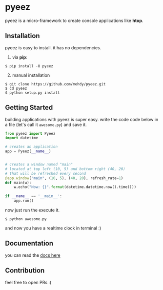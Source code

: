 # pyeez

pyeez is a micro-framework to create console applications like **htop**.

## Installation
pyeez is easy to install. it has no dependencies.
1. via **pip**:
```
$ pip install -U pyeez
```
2. manual installation
```
$ git clone https://github.com/mehdy/pyeez.git
$ cd pyeez
$ python setup.py install
```
## Getting Started
building applications with pyeez is super easy.
write the code code below in a file (let's call it `awesome.py`) and save it.
```python
from pyeez import Pyeez
import datetime

# creates an application
app = Pyeez(__name__)


# creates a window named "main"
# located at top left (10, 5) and bottom right (40, 20)
# that will be refreshed every second
@app.window("main", (10, 5), (40, 20), refresh_rate=1)
def main(w):
    w.echo("Now: {}".format(datetime.datetime.now().time()))
    
if __name__ == '__main__':
    app.run()
```
now just run the execute it.
```
$ python awesome.py
```
and now you have a realtime clock in terminal :)

## Documentation
you can read the [docs here](https://pyeez.com)

## Contribution
feel free to open PRs :)
